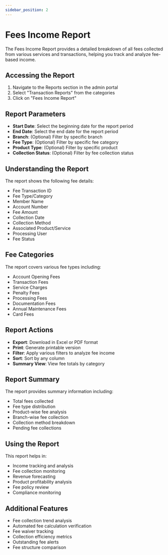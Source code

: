 ```yaml
---
sidebar_position: 2
---
```


# Fees Income Report

The Fees Income Report provides a detailed breakdown of all fees collected from various services and transactions, helping you track and analyze fee-based income.

## Accessing the Report

1. Navigate to the Reports section in the admin portal
2. Select "Transaction Reports" from the categories
3. Click on "Fees Income Report"

## Report Parameters

- **Start Date**: Select the beginning date for the report period
- **End Date**: Select the end date for the report period
- **Branch**: (Optional) Filter by specific branch
- **Fee Type**: (Optional) Filter by specific fee category
- **Product Type**: (Optional) Filter by specific product
- **Collection Status**: (Optional) Filter by fee collection status

## Understanding the Report

The report shows the following fee details:

- Fee Transaction ID
- Fee Type/Category
- Member Name
- Account Number
- Fee Amount
- Collection Date
- Collection Method
- Associated Product/Service
- Processing User
- Fee Status

## Fee Categories

The report covers various fee types including:
- Account Opening Fees
- Transaction Fees
- Service Charges
- Penalty Fees
- Processing Fees
- Documentation Fees
- Annual Maintenance Fees
- Card Fees

## Report Actions

- **Export**: Download in Excel or PDF format
- **Print**: Generate printable version
- **Filter**: Apply various filters to analyze fee income
- **Sort**: Sort by any column
- **Summary View**: View fee totals by category

## Report Summary

The report provides summary information including:
- Total fees collected
- Fee type distribution
- Product-wise fee analysis
- Branch-wise fee collection
- Collection method breakdown
- Pending fee collections

## Using the Report

This report helps in:
- Income tracking and analysis
- Fee collection monitoring
- Revenue forecasting
- Product profitability analysis
- Fee policy review
- Compliance monitoring

## Additional Features

- Fee collection trend analysis
- Automated fee calculation verification
- Fee waiver tracking
- Collection efficiency metrics
- Outstanding fee alerts
- Fee structure comparison 